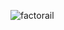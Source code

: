 ![factorail](https://user-images.githubusercontent.com/53031435/179336342-23869f73-74e0-432e-8106-ed7f064e9762.png)
